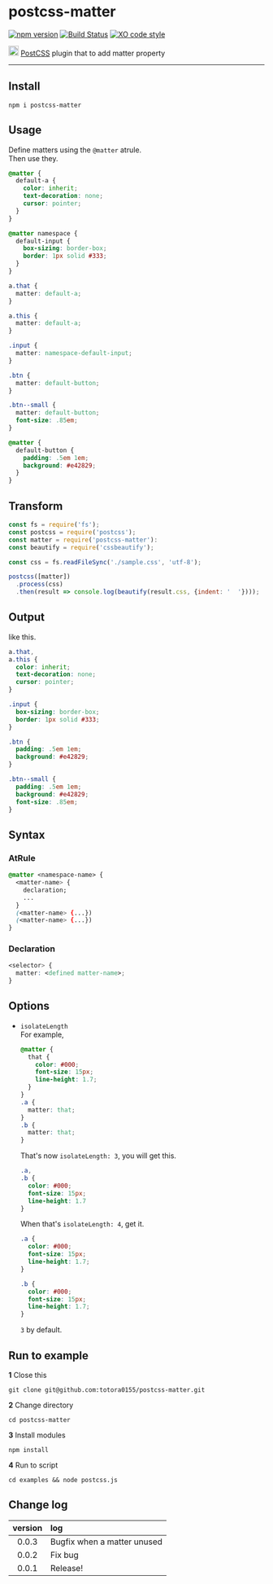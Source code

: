 # postcss-matter

[![npm version](https://badge.fury.io/js/postcss-matter.svg)](https://badge.fury.io/js/postcss-matter)
[![Build Status](https://travis-ci.org/totora0155/postcss-matter.svg?branch=master)](https://travis-ci.org/totora0155/postcss-matter)
[![XO code style](https://img.shields.io/badge/code_style-XO-5ed9c7.svg)](https://github.com/sindresorhus/xo)

<p><img width="20" src="https://camo.githubusercontent.com/2ec260a9d4d3dcc109be800af0b29a8471ad5967/687474703a2f2f706f73746373732e6769746875622e696f2f706f73746373732f6c6f676f2e737667"> <a href="https://github.com/postcss/postcss">PostCSS</a> plugin that to add matter property</p>

---

## Install

```
npm i postcss-matter
```

## Usage

Define matters using the `@matter` atrule.  
Then use they.

```css
@matter {
  default-a {
    color: inherit;
    text-decoration: none;
    cursor: pointer;
  }
}

@matter namespace {
  default-input {
    box-sizing: border-box;
    border: 1px solid #333;
  }
}

a.that {
  matter: default-a;
}

a.this {
  matter: default-a;
}

.input {
  matter: namespace-default-input;
}

.btn {
  matter: default-button;
}

.btn--small {
  matter: default-button;
  font-size: .85em;
}

@matter {
  default-button {
    padding: .5em 1em;
    background: #e42829;
  }
}

```

## Transform

```javascript
const fs = require('fs');
const postcss = require('postcss');
const matter = require('postcss-matter'):
const beautify = require('cssbeautify');

const css = fs.readFileSync('./sample.css', 'utf-8');

postcss([matter])
  .process(css)
  .then(result => console.log(beautify(result.css, {indent: '  '})));

```

## Output

like this.

```css
a.that,
a.this {
  color: inherit;
  text-decoration: none;
  cursor: pointer;
}

.input {
  box-sizing: border-box;
  border: 1px solid #333;
}

.btn {
  padding: .5em 1em;
  background: #e42829;
}

.btn--small {
  padding: .5em 1em;
  background: #e42829;
  font-size: .85em;
}

```

## Syntax

### AtRule

```css
@matter <namespace-name> {
  <matter-name> {
    declaration;
    ...
  }
  (<matter-name> {...})
  (<matter-name> {...})
}
```

### Declaration

```css
<selector> {
  matter: <defined matter-name>;
}
```

## Options

- `isolateLength`   
  For example,
  ```css
  @matter {
    that {
      color: #000;
      font-size: 15px;
      line-height: 1.7;
    }
  }
  .a {
    matter: that;
  }
  .b {
    matter: that;
  }
  ```
  That's now `isolateLength: 3`, you will get this.
  ```css
  .a,
  .b {
    color: #000;
    font-size: 15px;
    line-height: 1.7
  }
  ```
  When that's `isolateLength: 4`, get it.
  ```css
  .a {
    color: #000;
    font-size: 15px;
    line-height: 1.7;
  }

  .b {
    color: #000;
    font-size: 15px;
    line-height: 1.7;
  }
  ```
  `3` by default.

## Run to example

**1** Close this

```
git clone git@github.com:totora0155/postcss-matter.git
```

**2** Change directory
```
cd postcss-matter
```

**3** Install modules
```
npm install
```

**4** Run to script
```
cd examples && node postcss.js
```

## Change log

|version|log|
|:-:|:--|
|0.0.3|Bugfix when a matter unused|
|0.0.2|Fix bug|
|0.0.1|Release!|
